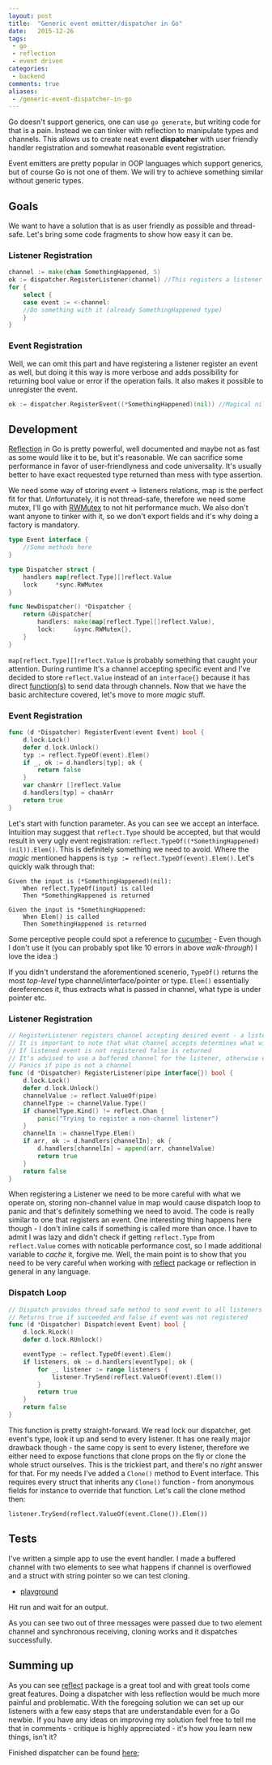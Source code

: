 ```yaml
---
layout: post
title:  "Generic event emitter/dispatcher in Go"
date:   2015-12-26
tags:
 - go
 - reflection
 - event driven
categories:
 - backend
comments: true
aliases:
 - /generic-event-dispatcher-in-go
---
```


Go doesn't support generics, one can use `go generate`, but writing code for that is a pain. Instead we can tinker with reflection to manipulate types and channels. This allows us to create neat event **dispatcher** with user friendly handler registration and somewhat reasonable event registration.

Event emitters are pretty popular in OOP languages which support generics, but of course Go is not one of them. We will try to achieve something similar without generic types.

## Goals

We want to have a solution that is as user friendly as possible and thread-safe. Let's bring some code fragments to show how easy it can be.

### Listener Registration

~~~go
channel := make(chan SomethingHappened, 5)
ok := dispatcher.RegisterListener(channel) //This registers a listener for event - SomethingHappened
for {
	select {
	case event := <-channel:
	//Do something with it (already SomethingHappened type)	
	}
}
~~~

### Event Registration

Well, we can omit this part and have registering a listener register an event as well, but doing it this way is more verbose and adds possibility for returning bool value or error if the operation fails. It also makes it possible to unregister the event.

~~~go
ok := dispatcher.RegisterEvent((*SomethingHappened)(nil)) //Magical nil pointer
~~~

## Development

[Reflection](https://golang.org/pkg/reflect/) in Go is pretty powerful, well documented and maybe not as fast as some would like it to be, but it's reasonable. We can sacrifice some performance in favor of user-friendlyness and code universality. It's usually better to have exact requested type returned than mess with type assertion.

We need some way of storing event -> listeners relations, map is the perfect fit for that. *Un*fortunately, it is not thread-safe, therefore we need some mutex, I'll go with [RWMutex](https://golang.org/pkg/sync/#RWMutex) to not hit performance much. We also don't want anyone to tinker with it, so we don't export fields and it's why doing a factory is mandatory.

~~~go
type Event interface {
	//Some methods here
}

type Dispatcher struct {
	handlers map[reflect.Type][]reflect.Value
	lock     *sync.RWMutex
}

func NewDispatcher() *Dispatcher {
	return &Dispatcher{
		handlers: make(map[reflect.Type][]reflect.Value),
		lock:     &sync.RWMutex{},
	}
}
~~~
`map[reflect.Type][]reflect.Value` is probably something that caught your attention. During runtime It's a channel accepting specific event and I've decided to store `reflect.Value` instead of an `interface{}` because it has direct [function(s)](https://golang.org/pkg/reflect/#Value.TrySend) to send data through channels. Now that we have the basic architecture covered, let's move to more *magic* stuff.

### Event Registration

~~~go
func (d *Dispatcher) RegisterEvent(event Event) bool {
	d.lock.Lock()
	defer d.lock.Unlock()
	typ := reflect.TypeOf(event).Elem()
	if _, ok := d.handlers[typ]; ok {
		return false
	}
	var chanArr []reflect.Value
	d.handlers[typ] = chanArr
	return true
}
~~~
Let's start with function parameter. As you can see we accept an interface. Intuition may suggest that `reflect.Type` should be accepted, but that would result in very ugly event registration: `reflect.TypeOf((*SomethingHappened)(nil)).Elem()`. This is definitely something we need to avoid. Where the *magic* mentioned happens is `typ := reflect.TypeOf(event).Elem()`. Let's quickly walk through that:

~~~cucumber
Given the input is (*SomethingHappened)(nil):
	When reflect.TypeOf(input) is called
	Then *SomethingHappened is returned
	
Given the input is *SomethingHappened:
	When Elem() is called
	Then SomethingHappened is returned
~~~

Some perceptive people could spot a reference to [cucumber](https://cucumber.io/) - Even though I don't use it (you can probably spot like 10 errors in above *walk-through*) I love the idea :)

If you didn't understand the aforementioned scenerio, `TypeOf()` returns the most *top-level* type channel/interface/pointer or type. `Elem()` essentially dereferences it, thus extracts what is passed in channel, what type is under pointer etc.

### Listener Registration

~~~go
// RegisterListener registers channel accepting desired event - a listener.
// It is important to note that what channel accepts determines what will be sent to it.
// If listened event is not registered false is returned
// It's advised to use a buffered channel for the listener, otherwise events might be lost in action.
// Panics if pipe is not a channel
func (d *Dispatcher) RegisterListener(pipe interface{}) bool {
	d.lock.Lock()
	defer d.lock.Unlock()
	channelValue := reflect.ValueOf(pipe)
	channelType := channelValue.Type()
	if channelType.Kind() != reflect.Chan {
		panic("Trying to register a non-channel listener")
	}
	channelIn := channelType.Elem()
	if arr, ok := d.handlers[channelIn]; ok {
		d.handlers[channelIn] = append(arr, channelValue)
		return true
	}
	return false
}
~~~

When registering a Listener we need to be more careful with what we operate on, storing non-channel value in map would cause dispatch loop to panic and that's definitely something we need to avoid. The code is really similar to one that registers an event. One interesting thing happens here though - I don't inline calls if something is called more than once. I have to admit I was lazy and didn't check if getting `reflect.Type` from `reflect.Value` comes with noticable performance cost, so I made additional variable to *cache* it, forgive me. Well, the main point is to show that you need to be very careful when working with [reflect](https://golang.org/pkg/reflect) package or reflection in general in any language.

### Dispatch Loop

~~~go
// Dispatch provides thread safe method to send event to all listeners
// Returns true if succeeded and false if event was not registered
func (d *Dispatcher) Dispatch(event Event) bool {
	d.lock.RLock()
	defer d.lock.RUnlock()

	eventType := reflect.TypeOf(event).Elem()
	if listeners, ok := d.handlers[eventType]; ok {
		for _, listener := range listeners {
			listener.TrySend(reflect.ValueOf(event).Elem())
		}
		return true
	}
	return false
}
~~~
This function is pretty straight-forward. We read lock our dispatcher, get event's type, look it up and send to every listener. It has one really major drawback though - the same copy is sent to every listener, therefore we either need to expose functions that clone props on the fly or clone the whole struct ourselves. This is the trickiest part, and there's no *right* answer for that.
For my needs I've added a `Clone()` method to Event interface. This requires every struct that inherits any `Clone()` function - from anonymous fields for instance to override that function. Let's call the clone method then:

`listener.TrySend(reflect.ValueOf(event.Clone()).Elem())`

## Tests

I've written a simple app to use the event handler. I made a buffered channel with two elements to see what happens if channel is overflowed and a struct with string pointer so we can test cloning.

- [playground](http://play.golang.org/p/gqk9PxK5I8)

Hit run and wait for an output.

As you can see two out of three messages were passed due to two element channel and synchronous receiving, cloning works and it dispatches successfully. 

## Summing up

As you can see [reflect](https://golang.org/pkg/reflect) package is a great tool and with great tools come great features. Doing a dispatcher with less reflection would be much more painful and problematic. With the foregoing solution we can set up our listeners with a few easy steps that are understandable even for a Go newbie. If you have any ideas on improving my solution feel free to tell me that in comments - critique is highly appreciated - it's how you learn new things, isn't it?

Finished dispatcher can be found [here](https://gist.github.com/maciekmm/4c291b6c8c0ac789efba);
